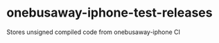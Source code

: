onebusaway-iphone-test-releases
===============================

Stores unsigned compiled code from onebusaway-iphone CI
